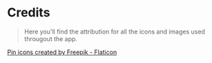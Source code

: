 # Credits
> Here you'll find the attribution for all the icons and images used througout the app.

<a href="https://www.flaticon.com/free-icons/pin" title="pin icons">Pin icons created by Freepik - Flaticon</a>